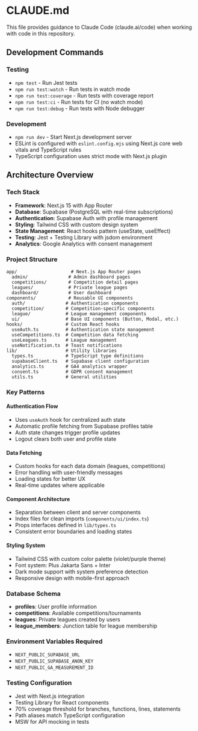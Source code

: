 # CLAUDE.md

This file provides guidance to Claude Code (claude.ai/code) when working with code in this repository.

## Development Commands

### Testing
- `npm test` - Run Jest tests
- `npm run test:watch` - Run tests in watch mode
- `npm run test:coverage` - Run tests with coverage report
- `npm run test:ci` - Run tests for CI (no watch mode)
- `npm run test:debug` - Run tests with Node debugger

### Development
- `npm run dev` - Start Next.js development server
- ESLint is configured with `eslint.config.mjs` using Next.js core web vitals and TypeScript rules
- TypeScript configuration uses strict mode with Next.js plugin

## Architecture Overview

### Tech Stack
- **Framework**: Next.js 15 with App Router
- **Database**: Supabase (PostgreSQL with real-time subscriptions)
- **Authentication**: Supabase Auth with profile management
- **Styling**: Tailwind CSS with custom design system
- **State Management**: React hooks pattern (useState, useEffect)
- **Testing**: Jest + Testing Library with jsdom environment
- **Analytics**: Google Analytics with consent management

### Project Structure
```
app/                    # Next.js App Router pages
  admin/               # Admin dashboard pages
  competitions/        # Competition detail pages
  leagues/             # Private league pages
  dashboard/           # User dashboard
components/            # Reusable UI components
  auth/               # Authentication components
  competition/        # Competition-specific components
  league/             # League management components
  ui/                 # Base UI components (Button, Modal, etc.)
hooks/                # Custom React hooks
  useAuth.ts          # Authentication state management
  useCompetitions.ts  # Competition data fetching
  useLeagues.ts       # League management
  useNotification.ts  # Toast notifications
lib/                  # Utility libraries
  types.ts            # TypeScript type definitions
  supabaseClient.ts   # Supabase client configuration
  analytics.ts        # GA4 analytics wrapper
  consent.ts          # GDPR consent management
  utils.ts            # General utilities
```

### Key Patterns

#### Authentication Flow
- Uses `useAuth` hook for centralized auth state
- Automatic profile fetching from Supabase profiles table
- Auth state changes trigger profile updates
- Logout clears both user and profile state

#### Data Fetching
- Custom hooks for each data domain (leagues, competitions)
- Error handling with user-friendly messages
- Loading states for better UX
- Real-time updates where applicable

#### Component Architecture
- Separation between client and server components
- Index files for clean imports (`components/ui/index.ts`)
- Props interfaces defined in `lib/types.ts`
- Consistent error boundaries and loading states

#### Styling System
- Tailwind CSS with custom color palette (violet/purple theme)
- Font system: Plus Jakarta Sans + Inter
- Dark mode support with system preference detection
- Responsive design with mobile-first approach

### Database Schema
- **profiles**: User profile information
- **competitions**: Available competitions/tournaments
- **leagues**: Private leagues created by users
- **league_members**: Junction table for league membership

### Environment Variables Required
- `NEXT_PUBLIC_SUPABASE_URL`
- `NEXT_PUBLIC_SUPABASE_ANON_KEY`
- `NEXT_PUBLIC_GA_MEASUREMENT_ID`

### Testing Configuration
- Jest with Next.js integration
- Testing Library for React components
- 70% coverage threshold for branches, functions, lines, statements
- Path aliases match TypeScript configuration
- MSW for API mocking in tests